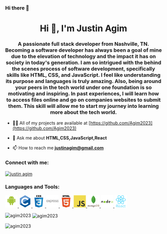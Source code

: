 ### Hi there 👋

<h1 align="center">Hi 👋, I'm Justin Agim</h1>
<h3 align="center">A passionate full stack developer from Nashville, TN. Becoming a software developer has always been a goal of mine due to the elevation of technology and the impact it has on society in today's generation. I am so intrigued with the behind the scenes process of software development, specifically skills like HTML, CSS, and JavaScript. I feel like understanding its purpose and languages is truly amazing. Also, being around your peers in the tech world under one foundation is so motivating and inspiring. In past experiences, I will learn how to access files online and go on companies websites to submit them. This skill will allow me to start my journey into learning more about the tech world.</h3>

- 👨‍💻 All of my projects are available at [https://github.com/Agim2023](https://github.com/Agim2023)

- 💬 Ask me about **HTML,CSS,JavaScript,React**

- 📫 How to reach me **justinagim@gmail.com**

<h3 align="left">Connect with me:</h3>
<p align="left">
<a href="https://linkedin.com/in/justin agim" target="blank"><img align="center" src="https://raw.githubusercontent.com/rahuldkjain/github-profile-readme-generator/master/src/images/icons/Social/linked-in-alt.svg" alt="justin agim" height="30" width="40" /></a>
</p>

<h3 align="left">Languages and Tools:</h3>
<p align="left"> <a href="https://developer.android.com" target="_blank" rel="noreferrer"> <img src="https://raw.githubusercontent.com/devicons/devicon/master/icons/android/android-original-wordmark.svg" alt="android" width="40" height="40"/> </a> <a href="https://www.cprogramming.com/" target="_blank" rel="noreferrer"> <img src="https://raw.githubusercontent.com/devicons/devicon/master/icons/c/c-original.svg" alt="c" width="40" height="40"/> </a> <a href="https://www.w3schools.com/css/" target="_blank" rel="noreferrer"> <img src="https://raw.githubusercontent.com/devicons/devicon/master/icons/css3/css3-original-wordmark.svg" alt="css3" width="40" height="40"/> </a> <a href="https://expressjs.com" target="_blank" rel="noreferrer"> <img src="https://raw.githubusercontent.com/devicons/devicon/master/icons/express/express-original-wordmark.svg" alt="express" width="40" height="40"/> </a> <a href="https://www.w3.org/html/" target="_blank" rel="noreferrer"> <img src="https://raw.githubusercontent.com/devicons/devicon/master/icons/html5/html5-original-wordmark.svg" alt="html5" width="40" height="40"/> </a> <a href="https://developer.mozilla.org/en-US/docs/Web/JavaScript" target="_blank" rel="noreferrer"> <img src="https://raw.githubusercontent.com/devicons/devicon/master/icons/javascript/javascript-original.svg" alt="javascript" width="40" height="40"/> </a> <a href="https://www.mongodb.com/" target="_blank" rel="noreferrer"> <img src="https://raw.githubusercontent.com/devicons/devicon/master/icons/mongodb/mongodb-original-wordmark.svg" alt="mongodb" width="40" height="40"/> </a> <a href="https://nodejs.org" target="_blank" rel="noreferrer"> <img src="https://raw.githubusercontent.com/devicons/devicon/master/icons/nodejs/nodejs-original-wordmark.svg" alt="nodejs" width="40" height="40"/> </a> <a href="https://reactjs.org/" target="_blank" rel="noreferrer"> <img src="https://raw.githubusercontent.com/devicons/devicon/master/icons/react/react-original-wordmark.svg" alt="react" width="40" height="40"/> </a> </p>

<p><img align="left" src="https://github-readme-stats.vercel.app/api/top-langs?username=agim2023&show_icons=true&locale=en&layout=compact" alt="agim2023" /></p>

<p>&nbsp;<img align="center" src="https://github-readme-stats.vercel.app/api?username=agim2023&show_icons=true&locale=en" alt="agim2023" /></p>

<p><img align="center" src="https://github-readme-streak-stats.herokuapp.com/?user=agim2023&" alt="agim2023" /></p>
